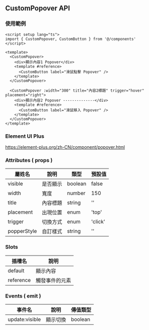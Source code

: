 ## CustomPopover API

### 使用範例

```vue
<script setup lang="ts">
import { CustomPopover, CustomButton } from '@/components'
</script>

<template>
  <CustomPopover>
    <div>顯示內容1 Popover</div>
    <template #reference>
      <CustomButton label="滑鼠點擊 Popover" />
    </template>
  </CustomPopover>

  <CustomPopover :width="300" title="內容2標題" trigger="hover" placement="right">
    <div>顯示內容2 Popover --------------</div>
    <template #reference>
      <CustomButton label="滑鼠移入 Popover" />
    </template>
  </CustomPopover>
</template>
```

### Element UI Plus

https://element-plus.org/zh-CN/component/popover.html

### Attributes ( props )

| 屬姓名      | 說明     | 類型    | 預設值   |
| ----------- | -------- | ------- | -------- |
| visible     | 是否顯示 | boolean | false    |
| width       | 寬度     | number  | 150      |
| title       | 內容標題 | string  | ''       |
| placement   | 出現位置 | enum    | 'top'    |
| trigger     | 切換方式 | enum    | 'click'  |
| popperStyle | 自訂樣式 | string  | ''       |

### Slots

| 插槽名    | 說明           |
| --------- | -------------- |
| default   | 顯示內容       |
| reference | 觸發事件的元素 |

### Events ( emit )

| 事件名         | 說明     | 傳值類型 |
| -------------- | -------- | -------- |
| update:visible | 顯示切換 | boolean  |
